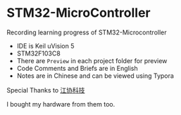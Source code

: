 # STM32-MicroController

Recording learning progress of STM32-Microcontroller

-   IDE is Keil uVision 5
-   STM32F103C8
-   There are ``Preview`` in each project folder for preview
-   Code Comments and Briefs are in English
- Notes are in Chinese and can be viewed using Typora

Special Thanks to  [江协科技](https://jiangxiekeji.com/index.html)

I bought my hardware from them too. 

